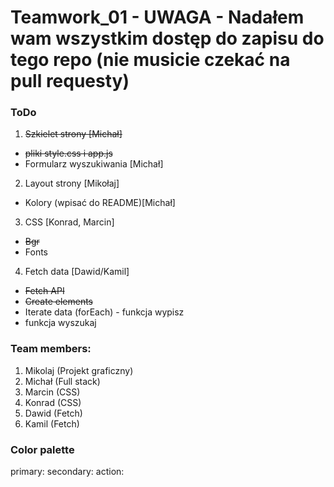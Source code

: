 # Teamwork_01 - UWAGA - Nadałem wam wszystkim dostęp do zapisu do tego repo (nie musicie czekać na pull requesty)

### ToDo
1. ~~Szkielet strony [Michał]~~
- ~~pliki style.css i app.js~~
- Formularz wyszukiwania [Michał]
2. Layout strony [Mikołaj]
- Kolory (wpisać do README)[Michał]
3. CSS [Konrad, Marcin]
- ~~Bgr~~
- Fonts
4. Fetch data [Dawid/Kamil]
- ~~Fetch API~~
- ~~Create elements~~
- Iterate data (forEach) - funkcja wypisz
- funkcja wyszukaj

### Team members:

1. Mikolaj (Projekt graficzny)
2. Michał (Full stack)
3. Marcin (CSS)
4. Konrad (CSS)
5. Dawid (Fetch)
6. Kamil (Fetch)

### Color palette
primary:
secondary:
action:
